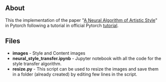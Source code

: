 ## About
This the implementation of the paper "<a href="https://arxiv.org/pdf/1508.06576.pdf">A Neural Algorithm of Artistic Style</a>" in Pytorch following a tutorial in official Pytorch <a href="https://pytorch.org/tutorials/advanced/neural_style_tutorial.html#sphx-glr-advanced-neural-style-tutorial-py">tutorial</a>.

## Files

- **images** - Style and Content images
- **neural_style_transfer.ipynb** - Jupyter notebook with all the code for the style transfer algorithm.
- **resize.py** - This script can be used to resize the images and save them in a folder (already created) by editing few lines in the script.
